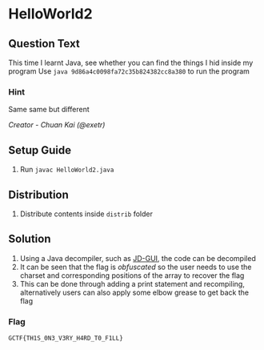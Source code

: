# HelloWorld2

## Question Text
This time I learnt Java, see whether you can find the things I hid inside my program
Use `java 9d86a4c0098fa72c35b824382cc8a380` to run the program 

### Hint
Same same but different

*Creator - Chuan Kai (@exetr)*

## Setup Guide
1. Run `javac HelloWorld2.java`

## Distribution
1. Distribute contents inside `distrib` folder

## Solution
1. Using a Java decompiler, such as [JD-GUI](http://jd.benow.ca/), the code can be decompiled
2. It can be seen that the flag is *obfuscated* so the user needs to use the charset and corresponding positions of the array to recover the flag
3. This can be done through adding a print statement and recompiling, alternatively users can also apply some elbow grease to get back the flag
### Flag
`GCTF{TH1S_0N3_V3RY_H4RD_T0_F1LL}`
